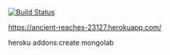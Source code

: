 [![Build Status](https://travis-ci.org/march-dave/photoalbumfrontend.svg?branch=master)](https://travis-ci.org/march-dave/photoalbumfrontend)

https://ancient-reaches-23127.herokuapp.com/

heroku addons:create mongolab
